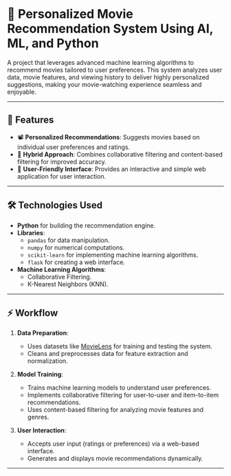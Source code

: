 
# 🎥 Personalized Movie Recommendation System Using AI, ML, and Python  

A project that leverages advanced machine learning algorithms to recommend movies tailored to user preferences. This system analyzes user data, movie features, and viewing history to deliver highly personalized suggestions, making your movie-watching experience seamless and enjoyable.

---

## 🚀 Features  

- 📽️ **Personalized Recommendations**: Suggests movies based on individual user preferences and ratings.  
- 🤝 **Hybrid Approach**: Combines collaborative filtering and content-based filtering for improved accuracy.  
- 🌟 **User-Friendly Interface**: Provides an interactive and simple web application for user interaction.  

---

## 🛠️ Technologies Used  

- **Python** for building the recommendation engine.  
- **Libraries**:  
  - `pandas` for data manipulation.  
  - `numpy` for numerical computations.  
  - `scikit-learn` for implementing machine learning algorithms.  
  - `flask` for creating a web interface.  
- **Machine Learning Algorithms**:  
  - Collaborative Filtering.  
  - K-Nearest Neighbors (KNN).  

---

## ⚡ Workflow  

1. **Data Preparation**:  
   - Uses datasets like [MovieLens](https://grouplens.org/datasets/movielens/) for training and testing the system.  
   - Cleans and preprocesses data for feature extraction and normalization.  

2. **Model Training**:  
   - Trains machine learning models to understand user preferences.  
   - Implements collaborative filtering for user-to-user and item-to-item recommendations.  
   - Uses content-based filtering for analyzing movie features and genres.  

3. **User Interaction**:  
   - Accepts user input (ratings or preferences) via a web-based interface.  
   - Generates and displays movie recommendations dynamically.  

---
